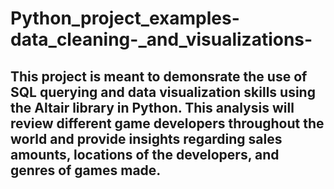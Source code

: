 # Python_project_examples-data_cleaning-_and_visualizations-

## This project is meant to demonsrate the use of SQL querying and data visualization skills using the Altair library in Python. This analysis will review different game developers throughout the world and provide insights regarding sales amounts, locations of the developers, and genres of games made.
